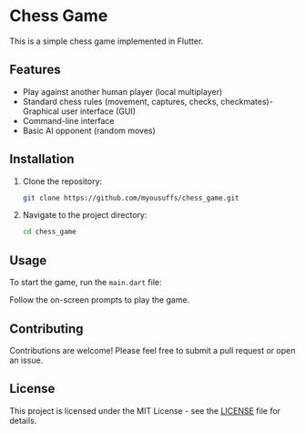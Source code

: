 # Chess Game

This is a simple chess game implemented in Flutter.

## Features
- Play against another human player (local multiplayer)
- Standard chess rules (movement, captures, checks, checkmates)- Graphical user interface (GUI)
- Command-line interface
- Basic AI opponent (random moves)

## Installation

1. Clone the repository:
   ```bash
   git clone https://github.com/myousuffs/chess_game.git
   ```
2. Navigate to the project directory:
   ```bash
   cd chess_game
   ```

## Usage

To start the game, run the `main.dart` file:

Follow the on-screen prompts to play the game.

## Contributing

Contributions are welcome! Please feel free to submit a pull request or open an issue.

## License

This project is licensed under the MIT License - see the [LICENSE](LICENSE) file for details.
